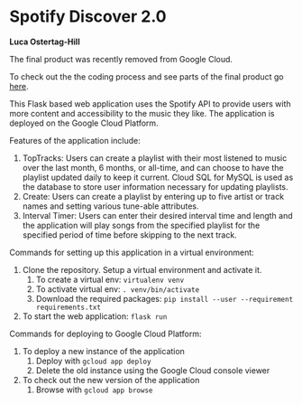 # Spotify Discover 2.0 
**Luca Ostertag-Hill**

The final product was recently removed from Google Cloud.

To check out the the coding process and see parts of the final product go [here](https://medium.com/analytics-vidhya/discoverdaily-a-flask-web-application-built-with-the-spotify-api-and-deployed-on-google-cloud-6c046e6e731b).

This Flask based web application uses the Spotify API to provide users with more content and accessibility to the music they like. The application is deployed on the Google Cloud Platform.

Features of the application include:
1. TopTracks: Users can create a playlist with their most listened to music over the last month, 6 months, or all-time, and can choose to have the playlist updated daily to keep it current. Cloud SQL for MySQL is used as the database to store user information necessary for updating playlists.
2. Create: Users can create a playlist by entering up to five artist or track names and setting various tune-able attributes.
3. Interval Timer: Users can enter their desired interval time and length and the application will play songs from the specified playlist for the specified period of time before skipping to the next track.

Commands for setting up this application in a virtual environment:
1. Clone the repository. Setup a virtual environment and activate it.
    1. To create a virtual env: `virtualenv venv`
    2. To activate virtual env: `. venv/bin/activate`
    3. Download the required packages: `pip install --user --requirement requirements.txt`
2. To start the web application: `flask run`

Commands for deploying to Google Cloud Platform:
1. To deploy a new instance of the application
    1. Deploy with `gcloud app deploy`
    2. Delete the old instance using the Google Cloud console viewer
2. To check out the new version of the application
    1. Browse with `gcloud app browse`
